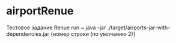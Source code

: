 # airportRenue
Тестовое задание Renue
run ~ java -jar ./target/airports-jar-with-dependencies.jar {номер строки (по умлчанию 2)}

